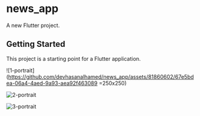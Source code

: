 # news_app

A new Flutter project.

## Getting Started

This project is a starting point for a Flutter application.

![1-portrait](https://github.com/devhasanalhamed/news_app/assets/81860602/67e5bdea-06a4-4aed-9a93-aea92f463089 =250x250)

![2-portrait](https://github.com/devhasanalhamed/news_app/assets/81860602/120fe0f9-5668-4138-9ba8-366ef1d64412)

![3-portrait](https://github.com/devhasanalhamed/news_app/assets/81860602/5288e1d6-1c95-4033-9408-833f52dd0286)
